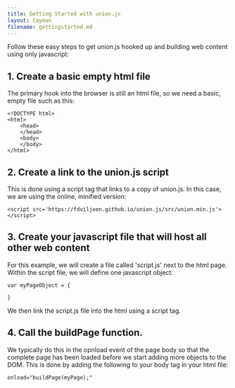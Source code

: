 ```yaml
---
title: Getting Started with union.js
layout: Cayman
filename: gettingstarted.md
---
```


Follow these easy steps to get union.js hooked up and building web content using only javascript:

## 1. Create a basic empty html file

The primary hook into the browser is still an html file, so we need a basic, empty file such as this:

```
<!DOCTYPE html>
<html>
    <head>        
    </head>
    <body>
    </body>
</html>
```

## 2. Create a link to the union.js script

This is done using a script tag that links to a copy of union.js.  In this case, we are using the online, minified version:

```
<script src='https://fdviljoen.github.io/union.js/src/union.min.js'></script>
```

## 3.  Create your javascript file that will host all other web content

For this example, we will create a file called 'script.js' next to the html page.  Within the script file, we will define one javascript object:

```
var myPageObject = {
    
}
```

We then link the script.js file into the html using a script tag.

## 4. Call the buildPage function.

We typically do this in the opnload event of the page body so that the complete page has been loaded before we start adding more objects to the DOM.  This is done by adding the following to your body tag in your html file:

```
onload="buildPage(myPage);"
```



